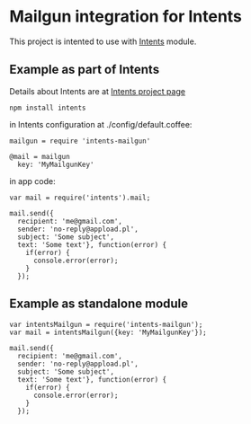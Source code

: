 # Mailgun integration for Intents

This project is intented to use with [Intents](https://github.com/rafalsobota/node-intents) module.

## Example as part of Intents

Details about Intents are at [Intents project page](https://github.com/rafalsobota/node-intents)

    npm install intents

in Intents configuration at ./config/default.coffee:

    mailgun = require 'intents-mailgun'
    
    @mail = mailgun
      key: 'MyMailgunKey'

in app code:

    var mail = require('intents').mail;
    
    mail.send({
      recipient: 'me@gmail.com',
      sender: 'no-reply@appload.pl',
      subject: 'Some subject',
      text: 'Some text'}, function(error) {
        if(error) {
          console.error(error);
        }
      });

## Example as standalone module

    var intentsMailgun = require('intents-mailgun');
    var mail = intentsMailgun({key: 'MyMailgunKey'});
    
    mail.send({
      recipient: 'me@gmail.com',
      sender: 'no-reply@appload.pl',
      subject: 'Some subject',
      text: 'Some text'}, function(error) {
        if(error) {
          console.error(error);
        }
      });